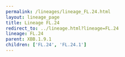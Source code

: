 ```yaml
---
permalink: /lineages/lineage_FL.24.html
layout: lineage_page
title: Lineage FL.24
redirect_to: ../lineage.html?lineage=FL.24
lineage: FL.24
parent: XBB.1.9.1
children: ['FL.24', 'FL.24.1']
---
```

